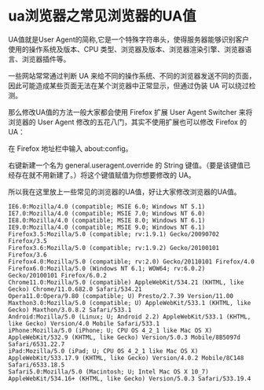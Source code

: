 ua浏览器之常见浏览器的UA值
=========================

UA值就是User Agent的简称,它是一个特殊字符串头，使得服务器能够识别客户使用的操作系统及版本、CPU 类型、浏览器及版本、浏览器渲染引擎、浏览器语言、浏览器插件等。

一些网站常常通过判断 UA 来给不同的操作系统、不同的浏览器发送不同的页面，因此可能造成某些页面无法在某个浏览器中正常显示，但通过伪装 UA 可以绕过检测。

那么修改UA值的方法一般大家都会使用 Firefox 扩展 User Agent Switcher 来将浏览器的 User Agent 修改的五花八门，其实不使用扩展也可以修改 Firefox 的 UA：

在 Firefox 地址栏中输入 about:config。

右键新建一个名为 general.useragent.override 的 String 键值。（要是该键值已经存在就不用新建了。）将这个键值赋值为你想要修改的 UA。

所以我在这里放上一些常见的浏览器的UA值，好让大家修改浏览器的UA值。

    IE6.0:Mozilla/4.0 (compatible; MSIE 6.0; Windows NT 5.1)
    IE7.0:Mozilla/4.0 (compatible; MSIE 7.0; Windows NT 6.0)
    IE8.0:Mozilla/4.0 (compatible; MSIE 8.0; Windows NT 6.1)
    IE9.0:Mozilla/4.0 (compatible; MSIE 9.0; Windows NT 6.1)
    Firefox3.5:Mozilla/5.0 (compatible; rv:1.9.1) Gecko/20090702 Firefox/3.5
    Firefox3.6:Mozilla/5.0 (compatible; rv:1.9.2) Gecko/20100101 Firefox/3.6
    Firefox4.0:Mozilla/5.0 (compatible; rv:2.0) Gecko/20110101 Firefox/4.0
    Firefox6.0:Mozilla/5.0 (Windows NT 6.1; WOW64; rv:6.0.2) Gecko/20100101 Firefox/6.0.2
    Chrome11.0:Mozilla/5.0 (compatible) AppleWebKit/534.21 (KHTML, like Gecko) Chrome/11.0.682.0 Safari/534.21
    Opera11.0:Opera/9.80 (compatible; U) Presto/2.7.39 Version/11.00
    Maxthon3.0:Mozilla/5.0 (compatible; U) AppleWebKit/533.1 (KHTML, like Gecko) Maxthon/3.0.8.2 Safari/533.1
    Android:Mozilla/5.0 (Linux; U; Android 2.2) AppleWebKit/533.1 (KHTML, like Gecko) Version/4.0 Mobile Safari/533.1
    iPhone:Mozilla/5.0 (iPhone; U; CPU OS 4_2_1 like Mac OS X) AppleWebKit/532.9 (KHTML, like Gecko) Version/5.0.3 Mobile/8B5097d Safari/6531.22.7
    iPad:Mozilla/5.0 (iPad; U; CPU OS 4_2_1 like Mac OS X) AppleWebKit/533.17.9 (KHTML, like Gecko) Version/4.0.2 Mobile/8C148 Safari/6533.18.5
    Safari5.0:Mozilla/5.0 (Macintosh; U; Intel Mac OS X 10_7) AppleWebKit/534.16+ (KHTML, like Gecko) Version/5.0.3 Safari/533.19.4
